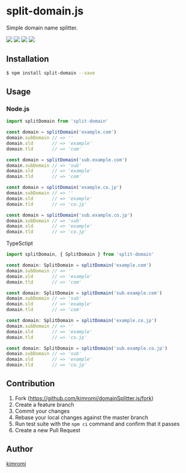 split-domain.js
===============

Simple domain name splitter.

<a href="https://www.npmjs.com/package/split-domain" title="npm"><img src="http://img.shields.io/npm/v/split-domain.svg?style=flat-square"></a>
<a href="https://travis-ci.org/kimromi/split-domain.js" title="travis"><img src="https://img.shields.io/travis/kimromi/split-domain.js.svg?style=flat-square"></a>
<a href="https://coveralls.io/github/kimromi/split-domain.js" title="coveralls"><img src="https://img.shields.io/coveralls/kimromi/split-domain.js.svg?style=flat-square"></a>
<a href="https://github.com/kimromi/split-domain.js/blob/master/MIT-LICENSE" title="MIT License"><img src="https://img.shields.io/badge/license-MIT-blue.svg?style=flat-square"></a>

Installation
------------

```sh
$ npm install split-domain --save
```

Usage
-----

### Node.js

```javascript
import splitDomain from 'split-domain'

const domain = splitDomain('example.com')
domain.subDomain // => ''
domain.sld       // => 'example'
domain.tld       // => 'com'

const domain = splitDomain('sub.example.com')
domain.subDomain // => 'sub'
domain.sld       // => 'example'
domain.tld       // => 'com'

const domain = splitDomain('example.co.jp')
domain.subDomain // => ''
domain.sld       // => 'example'
domain.tld       // => 'co.jp'

const domain = splitDomain('sub.example.co.jp')
domain.subDomain // => 'sub'
domain.sld       // => 'example'
domain.tld       // => 'co.jp'
```

TypeSctipt

```javascript
import splitDomain, { SplitDomain } from 'split-domain'

const domain: SplitDomain = splitDomain('example.com')
domain.subDomain // => ''
domain.sld       // => 'example'
domain.tld       // => 'com'

const domain: SplitDomain = splitDomain('sub.example.com')
domain.subDomain // => 'sub'
domain.sld       // => 'example'
domain.tld       // => 'com'

const domain: SplitDomain = splitDomain('example.co.jp')
domain.subDomain // => ''
domain.sld       // => 'example'
domain.tld       // => 'co.jp'

const domain: SplitDomain = splitDomain('sub.example.co.jp')
domain.subDomain // => 'sub'
domain.sld       // => 'example'
domain.tld       // => 'co.jp'
```
Contribution
------------

1. Fork (https://github.com/kimromi/domainSplitter.js/fork)
1. Create a feature branch
1. Commit your changes
1. Rebase your local changes against the master branch
1. Run test suite with the `npm ci` command and confirm that it passes
1. Create a new Pull Request

Author
------

[kimromi](https://github.com/kimromi)
